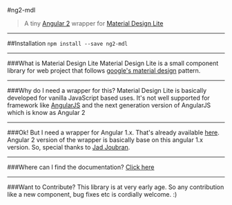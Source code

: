#ng2-mdl
>A tiny [Angular 2](http://angular.io) wrapper for [Material Design Lite](http://getmdl.io)

----------
##Installation
`npm install --save ng2-mdl`

----------
###What is Material Design Lite
Material Design Lite is a small component library for web project that follows [google's material design](https://www.google.com/design/spec/material-design/introduction.html) pattern.

----------
###Why do I need a wrapper for this?
Material Design Lite is basically developed for vanilla JavaScript based uses. It's not well supported for framework like [AngularJS](https://angularjs.org/) and the next generation version of AngularJS which is know as Angular 2

----------
###Ok! But I need a wrapper for Angular 1.x.
That's already available [here](https://github.com/jadjoubran/angular-material-design-lite). Angular 2 version of the wrapper is basically base on this angular 1.x version. So, special thanks to [Jad Joubran](https://github.com/jadjoubran).

----------
###Where can I find the documentation?
[Click here](https://sabbirrahman.github.io/ng2-mdl)

----------
###Want to Contribute?
This library is at very early age. So any contribution like a new component, bug fixes etc is cordially welcome. :)